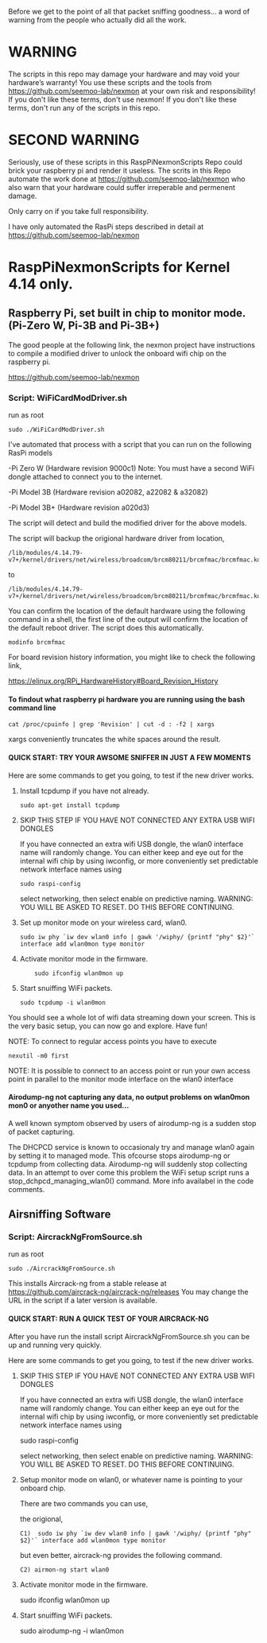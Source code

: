 Before we get to the point of all that packet sniffing goodness... a word of warning
from the people who actually did all the work.

# WARNING

The scripts in this repo may damage your hardware and may void your hardware’s warranty! 
You use these scripts and the tools from https://github.com/seemoo-lab/nexmon at your own risk and responsibility! 
If you don't like these terms, don't use nexmon!
If you don't like these terms, don't run any of the scripts in this repo.

# SECOND WARNING

Seriously, use of these scripts in this RaspPiNexmonScripts Repo could brick your raspberry pi and render it useless.
The scrits in this Repo automate the work done at https://github.com/seemoo-lab/nexmon who also warn that your hardware
could suffer irreperable and permenent damage.

Only carry on if you take full responsibility.

I have only automated the RasPi steps described in detail at https://github.com/seemoo-lab/nexmon


# RaspPiNexmonScripts for Kernel 4.14 only.

## Raspberry Pi, set built in chip to monitor mode. (Pi-Zero W, Pi-3B and Pi-3B+)

The good people at the following link, the nexmon project have instructions to 
compile a modified driver to unlock the onboard wifi chip on the raspberry pi.

https://github.com/seemoo-lab/nexmon

### Script:  WiFiCardModDriver.sh

run as root

	sudo ./WiFiCardModDriver.sh

I've automated that process with a script that you can run on the following RasPi models

-Pi Zero W (Hardware revision 9000c1)
 Note: You must have a second WiFi dongle attached to connect you to the internet.

-Pi Model 3B (Hardware revision a02082, a22082  & a32082)

-Pi Model 3B+ (Hardware revision a020d3)


The script will detect and build the modified driver for the above models.

The script will backup the origional hardware driver from location,

    /lib/modules/4.14.79-v7+/kernel/drivers/net/wireless/broadcom/brcm80211/brcmfmac/brcmfmac.ko
    
to

    /lib/modules/4.14.79-v7+/kernel/drivers/net/wireless/broadcom/brcm80211/brcmfmac/brcmfmac.ko.bkp
   
You can confirm the location of the default hardware using the following command in a shell,
the first line of the output will confirm the location of the default reboot driver. The script
does this automatically.

	modinfo brcmfmac

For board revision history information, you might like to check the following link,

https://elinux.org/RPi_HardwareHistory#Board_Revision_History

#### To findout what raspberry pi hardware you are running using the bash command line

    cat /proc/cpuinfo | grep 'Revision' | cut -d : -f2 | xargs

xargs conveniently truncates the white spaces around the result.

#### QUICK START: TRY YOUR AWSOME SNIFFER IN JUST A FEW MOMENTS 

Here are some commands to get you going, to test if the new driver works.

1) Install tcpdump if you have not already.

	   sudo apt-get install tcpdump

2) SKIP THIS STEP IF YOU HAVE NOT CONNECTED ANY EXTRA USB WIFI DONGLES
	
	  If you have connected an extra wifi USB dongle, the wlan0
	  interface name will randomly change. You can either keep and
	  eye out for the internal wifi chip by using iwconfig, or more 
	  conveniently set predictable network interface names using

	   sudo raspi-config

	  select networking, then select enable on predictive naming.
          WARNING: YOU WILL BE ASKED TO RESET.  DO THIS BEFORE CONTINUING.

3) Set up monitor mode on your wireless card, wlan0.

	   sudo iw phy `iw dev wlan0 info | gawk '/wiphy/ {printf "phy" $2}'` interface add wlan0mon type monitor

4) Activate monitor mode in the firmware.

           sudo ifconfig wlan0mon up

5) Start snuiffing WiFi packets.

	   sudo tcpdump -i wlan0mon
	
 
You should see a whole lot of wifi data streaming down your screen.
This is the very basic setup, you can now go and explore. Have fun!
	  
NOTE: To connect to regular access points you have to execute 

	nexutil -m0 first
	
NOTE: It is possible to connect to an access point or run your own access point in parallel to the monitor mode interface on the wlan0 interface

#### Airodump-ng not capturing any data, no output problems on wlan0mon mon0 or anyother name you used...

A well known symptom observed by users of airodump-ng is a sudden stop of packet capturing.

The DHCPCD service is known to occasionaly try and manage wlan0 again by setting it to managed mode.
This ofcourse stops airodump-ng or tcpdump from collecting data.  Airodump-ng will suddenly stop collecting data.
In an attempt to over come this problem the WiFi setup script runs a stop_dchpcd_managing_wlan0() command.
More info availabel in the code comments.
      

## Airsniffing Software

### Script:  AircrackNgFromSource.sh

run as root

	sudo ./AircrackNgFromSource.sh

This installs Aircrack-ng from a stable release at https://github.com/aircrack-ng/aircrack-ng/releases
You may change the URL in the script if a later version is available.

#### QUICK START: RUN A QUICK TEST OF YOUR AIRCRACK-NG

After you have run the install script AircrackNgFromSource.sh you can be up and running very quickly.

Here are some commands to get you going, to test if the new driver works.
		
							

												   
   1) SKIP THIS STEP IF YOU HAVE NOT CONNECTED ANY EXTRA USB WIFI DONGLES

	   If you have connected an extra wifi USB dongle, the wlan0 
	   interface name will randomly change. You can either keep an
	   eye out for the internal wifi chip by using iwconfig, or more
	   conveniently set predictable network interface names using

	   	sudo raspi-config

	   select networking, then select enable on predictive naming.
           WARNING: YOU WILL BE ASKED TO RESET.  DO THIS BEFORE CONTINUING.
	
   2)  Setup monitor mode on wlan0, or whatever name is pointing to your onboard chip.

	    There are two commands you can use,

	      the origional,

	       C1)  sudo iw phy `iw dev wlan0 info | gawk '/wiphy/ {printf "phy" $2}'` interface add wlan0mon type monitor

	      but even better, aircrack-ng provides the following command.

	       C2) airmon-ng start wlan0
												   				 
   3) Activate monitor mode in the firmware.

  		sudo ifconfig wlan0mon up
	
   4) Start snuiffing WiFi packets.
			
	  	sudo airodump-ng -i wlan0mon



